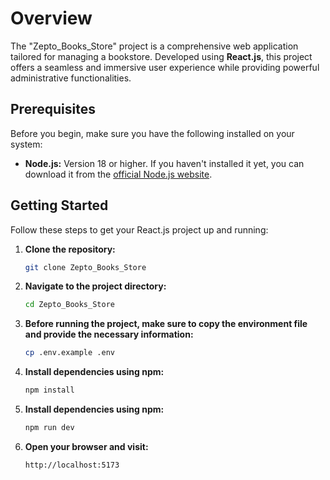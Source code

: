 # Overview

The "Zepto_Books_Store" project is a comprehensive web application tailored for managing a bookstore. Developed using **React.js**, this project offers a seamless and immersive user experience while providing powerful administrative functionalities.

## Prerequisites

Before you begin, make sure you have the following installed on your system:

- **Node.js:** Version 18 or higher. If you haven't installed it yet, you can download it from the [official Node.js website](https://nodejs.org/).

## Getting Started

Follow these steps to get your React.js project up and running:

1. **Clone the repository:**

   ```bash
   git clone Zepto_Books_Store
   ```

2. **Navigate to the project directory:**

   ```bash
   cd Zepto_Books_Store
   ```

3. **Before running the project, make sure to copy the environment file and provide the necessary information:**

   ```bash
   cp .env.example .env
   ```

4. **Install dependencies using npm:**

   ```bash
   npm install
   ```

5. **Install dependencies using npm:**

   ```bash
   npm run dev
   ```

6. **Open your browser and visit:**

   ```bash
   http://localhost:5173
   ```
